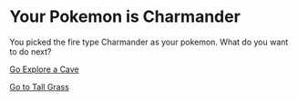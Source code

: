 # Your Pokemon is Charmander

You picked the fire type Charmander as your pokemon. What do you want to do next?

[Go Explore a Cave](cave.md)

[Go to Tall Grass](tall-grass.md)

